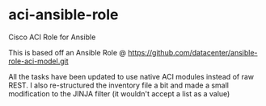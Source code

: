 # aci-ansible-role
Cisco ACI Role for Ansible

This is based off an Ansible Role @ https://github.com/datacenter/ansible-role-aci-model.git

All the tasks have been updated to use native ACI modules instead of raw REST.
I also re-structured the inventory file a bit and made a small modification to the JINJA filter (it wouldn't accept a list as a value)
